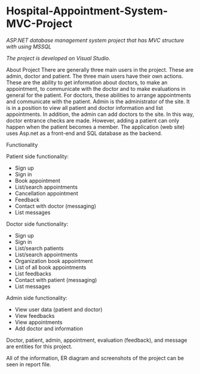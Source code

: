 # Hospital-Appointment-System-MVC-Project
*ASP.NET database management system project that has MVC structure with using MSSQL*

*The project is developed on Visual Studio.*

About Project
There are generally three main users in the project. These are admin, doctor and patient.
The three main users have their own actions.
These are the ability to get information about doctors, to make an appointment, to
communicate with the doctor and to make evaluations in general for the patient.
For doctors, these abilities to arrange appointments and communicate with the patient.
Admin is the administrator of the site. It is in a position to view all patient and doctor
information and list appointments. In addition, the admin can add doctors to the site. In this
way, doctor entrance checks are made. However, adding a patient can only happen when
the patient becomes a member.
The application (web site) uses Asp.net as a front-end and SQL database as the backend.

Functionality

Patient side functionality:
- Sign up
- Sign in
- Book appointment
- List/search appointments
- Cancellation appointment
- Feedback
- Contact with doctor (messaging)
- List messages

Doctor side functionality:
- Sign up 
- Sign in
- List/search patients
- List/search appointments
- Organization book appointment
- List of all book appointments
- List feedbacks
- Contact with patient (messaging)
- List messages

Admin side functionality:
- View user data (patient and doctor)
- View feedbacks
- View appointments
- Add doctor and information

Doctor, patient, admin, appointment, evaluation (feedback), and message are entities for this project.

All of the information, ER diagram and screenshots of the project can be seen in report file.
